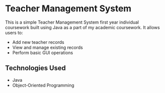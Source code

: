 # Teacher Management System

This is a simple Teacher Management System first year individual coursework built using Java as a part of my academic coursework. It allows users to:

- Add new teacher records
- View and manage existing records
- Perform basic GUI operations

## Technologies Used
- Java
- Object-Oriented Programming


